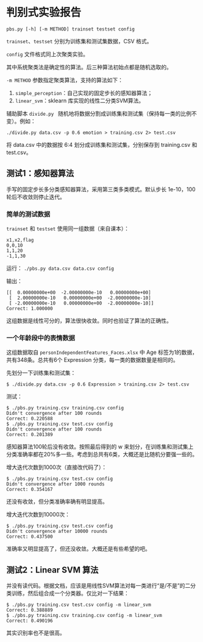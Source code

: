 # 判别式实验报告

```
pbs.py [-h] [-m METHOD] trainset testset config
```

`trainset`、`testset` 分别为训练集和测试集数据，CSV 格式。

`config` 文件格式同上次聚类实验。

其中系统聚类法是确定性的算法。后三种算法初始点都是随机选取的。

`-m METHOD` 参数指定聚类算法，支持的算法如下：

1.  `simple_perception`：自己实现的固定步长的感知器算法；
2. `linear_svm`：sklearn 库实现的线性二分类SVM算法。

辅助脚本 `divide.py ` 随机地将数据分割成训练集和测试集（保持每一类的比例不变）。例如：

```
./divide.py data.csv -p 0.6 emotion > training.csv 2> test.csv
```

将 data.csv 中的数据按 6:4 划分成训练集和测试集，分别保存到 training.csv 和 test.csv。


## 测试1：感知器算法

手写的固定步长多分类感知器算法，采用第三类多类模式。默认步长 1e-10，100轮后不收敛则停止迭代。

### 简单的测试数据

`trainset` 和 `testset` 使用同一组数据（来自课本）：
```
x1,x2,flag
0,0,10
1,1,20
-1,1,30
```

运行：
`./pbs.py data.csv data.csv config`

输出：

```
[[  0.00000000e+00  -2.00000000e-10   0.00000000e+00]
 [  2.00000000e-10   0.00000000e+00  -2.00000000e-10]
 [ -2.00000000e-10   0.00000000e+00  -2.00000000e-10]]
Correct: 1.000000
```

这组数据是线性可分的，算法很快收敛。同时也验证了算法的正确性。

### 一个年龄段中的表情数据

这组数据取自 `personIndependentFeatures_Faces.xlsx` 中 Age 标签为1的数据，共有348条。总共有6个 Expression 分类，每一类的数据数量是相同的。

先划分一下训练集和测试集：

```
$ ./divide.py data.csv -p 0.6 Expression > training.csv 2> test.csv
```

测试：

```
$ ./pbs.py training.csv training.csv config
Didn't convergence after 100 rounds
Correct: 0.220588
$ ./pbs.py training.csv test.csv config    
Didn't convergence after 100 rounds
Correct: 0.201389
```

感知器算法100轮后没有收敛。按照最后得到的 w 来划分，在训练集和测试集上分类准确率都在20%多一些。考虑到总共有6类，大概还是比随机分要强一些的。

增大迭代次数到1000次（直接改代码了）：
```
$ ./pbs.py training.csv test.csv config
Didn't convergence after 1000 rounds
Correct: 0.354167
```

还没有收敛，但分类准确率确有明显提高。

增大迭代次数到10000次：
```
$ ./pbs.py training.csv test.csv config
Didn't convergence after 10000 rounds
Correct: 0.437500
```

准确率又明显提高了，但还没收敛。大概还是有些希望的吧。


## 测试2：Linear SVM 算法

并没有读代码。根据文档，应该是用线性SVM算法对每一类进行“是/不是”的二分类训练，然后组合成一个分类器。仅比对一下结果：

```
$ ./pbs.py training.csv test.csv config -m linear_svm
Correct: 0.388889
$ ./pbs.py training.csv training.csv config -m linear_svm 
Correct: 0.490196
```

其实识别率也不是很高。

